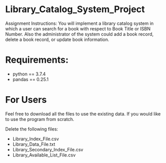 # Library_Catalog_System_Project
Assignment Instructions: You will implement a library catalog system in which a user can search for a book with  respect to Book Title or ISBN Number. Also the administrator of the system could add a book  record, delete a book record, or update book information. 

# Requirements: 
- python == 3.7.4
- pandas == 0.25.1

# For Users
Feel free to download all the files to use the existing data. If you would like to use the program from scratch. 

Delete the following files:
- Library_Index_File.csv
- Library_Data_File.txt
- Library_Secondary_Index_File.csv
- Library_Available_List_File.csv
